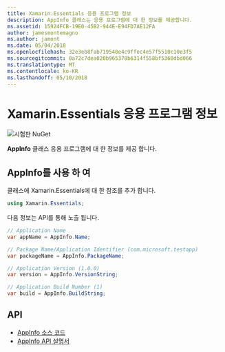 ```yaml
---
title: Xamarin.Essentials 응용 프로그램 정보
description: AppInfo 클래스는 응용 프로그램에 대 한 정보를 제공합니다.
ms.assetid: 15924FCB-19E0-45B2-944E-E94FD7AE12FA
author: jamesmontemagno
ms.author: jamont
ms.date: 05/04/2018
ms.openlocfilehash: 32e3eb8fab719540e4c9ffec4e57f5510c10e3f5
ms.sourcegitcommit: 0a72c7dea020b965378b6314f558bf5360dbd066
ms.translationtype: MT
ms.contentlocale: ko-KR
ms.lasthandoff: 05/10/2018
---
```

# <a name="xamarinessentials-app-information"></a>Xamarin.Essentials 응용 프로그램 정보

![시험판 NuGet](~/media/shared/pre-release.png)

**AppInfo** 클래스 응용 프로그램에 대 한 정보를 제공 합니다.

## <a name="using-appinfo"></a>AppInfo를 사용 하 여

클래스에 Xamarin.Essentials에 대 한 참조를 추가 합니다.

```csharp
using Xamarin.Essentials;
```

다음 정보는 API를 통해 노출 됩니다.

```csharp
// Application Name
var appName = AppInfo.Name;

// Package Name/Application Identifier (com.microsoft.testapp)
var packageName = AppInfo.PackageName;

// Application Version (1.0.0)
var version = AppInfo.VersionString;

// Application Build Number (1)
var build = AppInfo.BuildString;
```

## <a name="api"></a>API

- [AppInfo 소스 코드](https://github.com/xamarin/Essentials/tree/master/Essentials/AppInfo)
- [AppInfo API 설명서](xref:Xamarin.Essentials.AppInfo)
